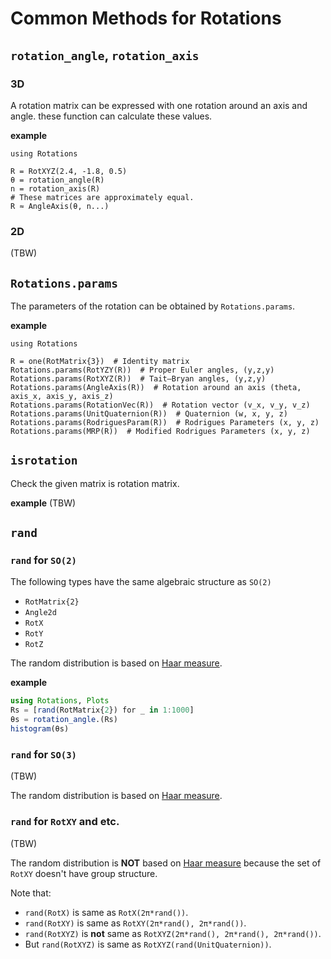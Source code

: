 # Common Methods for Rotations

## `rotation_angle`, `rotation_axis`
### 3D
A rotation matrix can be expressed with one rotation around an axis and angle.
these function can calculate these values.

**example**
```@setup angle_and_axis
using Rotations
```

```@repl angle_and_axis
R = RotXYZ(2.4, -1.8, 0.5)
θ = rotation_angle(R)
n = rotation_axis(R)
# These matrices are approximately equal.
R ≈ AngleAxis(θ, n...)
```

### 2D
(TBW)

## `Rotations.params`
The parameters of the rotation can be obtained by `Rotations.params`.

**example**
```@setup params
using Rotations
```

```@repl params
R = one(RotMatrix{3})  # Identity matrix
Rotations.params(RotYZY(R))  # Proper Euler angles, (y,z,y)
Rotations.params(RotXYZ(R))  # Tait–Bryan angles, (y,z,y)
Rotations.params(AngleAxis(R))  # Rotation around an axis (theta, axis_x, axis_y, axis_z)
Rotations.params(RotationVec(R))  # Rotation vector (v_x, v_y, v_z)
Rotations.params(UnitQuaternion(R))  # Quaternion (w, x, y, z)
Rotations.params(RodriguesParam(R))  # Rodrigues Parameters (x, y, z)
Rotations.params(MRP(R))  # Modified Rodrigues Parameters (x, y, z)
```

## `isrotation`
Check the given matrix is rotation matrix.

**example**
(TBW)

## `rand`
### `rand` for ``SO(2)``
The following types have the same algebraic structure as ``SO(2)``

* `RotMatrix{2}`
* `Angle2d`
* `RotX`
* `RotY`
* `RotZ`

The random distribution is based on [Haar measure](https://en.wikipedia.org/wiki/Haar_measure).

**example**
```julia
using Rotations, Plots
Rs = [rand(RotMatrix{2}) for _ in 1:1000]
θs = rotation_angle.(Rs)
histogram(θs)
```

### `rand` for ``SO(3)``
(TBW)

The random distribution is based on [Haar measure](https://en.wikipedia.org/wiki/Haar_measure).

### `rand` for `RotXY` and etc.
(TBW)

The random distribution is **NOT** based on [Haar measure](https://en.wikipedia.org/wiki/Haar_measure) because the set of `RotXY` doesn't have group structure.

Note that:
* `rand(RotX)` is same as `RotX(2π*rand())`.
* `rand(RotXY)` is same as `RotXY(2π*rand(), 2π*rand())`.
* `rand(RotXYZ)` is **not** same as `RotXYZ(2π*rand(), 2π*rand(), 2π*rand())`.
* But `rand(RotXYZ)` is same as `RotXYZ(rand(UnitQuaternion))`.
